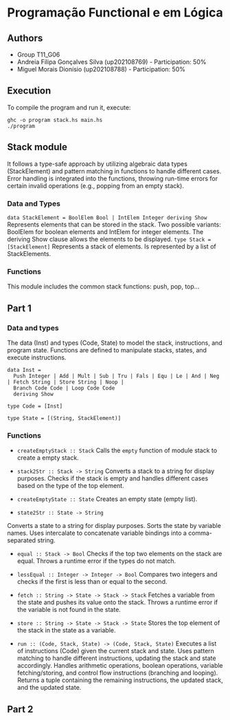 # Programação Functional e em Lógica

## Authors
- Group T11_G06
- Andreia Filipa Gonçalves Silva (up202108769) - Participation: 50%
- Miguel Morais Dionísio (up202108788) - Participation: 50%

## Execution
To compile the program and run it, execute:
```
ghc -o program stack.hs main.hs
./program
```
## Stack module

It follows a type-safe approach by utilizing algebraic data types (StackElement) and pattern matching in functions to handle different cases. Error handling is integrated into the functions, throwing run-time errors for certain invalid operations (e.g., popping from an empty stack).

### Data and Types
``` data StackElement = BoolElem Bool | IntElem Integer deriving Show ```
Represents elements that can be stored in the stack. Two possible variants: BoolElem for boolean elements and IntElem for integer elements. The deriving Show clause allows the elements to be displayed.
``` type Stack = [StackElement] ```
Represents a stack of elements. Is represented by a list of StackElements.

### Functions

This module includes the common stack functions: push, pop, top...

## Part 1 

### Data and types
The data (Inst) and types (Code, State) to model the stack, instructions, and program state.
Functions are defined to manipulate stacks, states, and execute instructions.
```
data Inst =
  Push Integer | Add | Mult | Sub | Tru | Fals | Equ | Le | And | Neg | Fetch String | Store String | Noop |
  Branch Code Code | Loop Code Code
  deriving Show

type Code = [Inst]

type State = [(String, StackElement)]
```

### Functions 

- ``` createEmptyStack :: Stack ```
Calls the ```empty``` function of module stack to create a empty stack.

- ``` stack2Str :: Stack -> String ```
Converts a stack to a string for display purposes. Checks if the stack is empty and handles different cases based on the type of the top element.

- ``` createEmptyState :: State ```
Creates an empty state (empty list).

- ``` state2Str :: State -> String ```

Converts a state to a string for display purposes. Sorts the state by variable names. Uses intercalate to concatenate variable bindings into a comma-separated string.

- ``` equal :: Stack -> Bool ```
Checks if the top two elements on the stack are equal.
Throws a runtime error if the types do not match.

- ``` lessEqual :: Integer -> Integer -> Bool ```
Compares two integers and checks if the first is less than or equal to the second.

- ``` fetch :: String -> State -> Stack -> Stack ```
Fetches a variable from the state and pushes its value onto the stack.
Throws a runtime error if the variable is not found in the state.

- ``` store :: String -> State -> Stack -> State ```
Stores the top element of the stack in the state as a variable.

- ``` run :: (Code, Stack, State) -> (Code, Stack, State) ```
Executes a list of instructions (Code) given the current stack and state.
Uses pattern matching to handle different instructions, updating the stack and state accordingly.
Handles arithmetic operations, boolean operations, variable fetching/storing, and control flow instructions (branching and looping).
Returns a tuple containing the remaining instructions, the updated stack, and the updated state. 

## Part 2